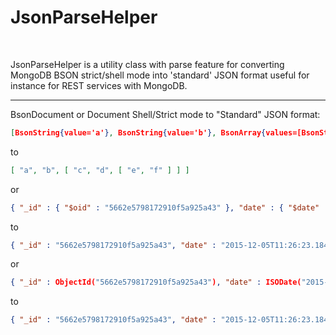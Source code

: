 <h1>JsonParseHelper</h1><br>

JsonParseHelper is a utility class with parse feature for converting MongoDB BSON strict/shell mode into 'standard' JSON format useful for instance for REST services with MongoDB.

----------------------------------------------------

BsonDocument or Document Shell/Strict mode to "Standard" JSON format:

```json
[BsonString{value='a'}, BsonString{value='b'}, BsonArray{values=[BsonString{value='c'}, BsonString{value='d'}, BsonArray{values=[BsonString{value='e'}, BsonString{value='f'}]}]}]
```

to

```json
[ "a", "b", [ "c", "d", [ "e", "f" ] ] ]
```

or

```json
{ "_id" : { "$oid" : "5662e5798172910f5a925a43" }, "date" : { "$date" : 1449321849768 }, "pattern" : { "$regex" : "\\d", "$options" : "i" }, "long" : { "$numberLong" : "9223372036854775807" } }
```

to

```json
{ "_id" : "5662e5798172910f5a925a43", "date" : "2015-12-05T11:26:23.184", "pattern" : "\\d/i", "long" : 9223372036854775807 }
```

or

```json
{ "_id" : ObjectId("5662e5798172910f5a925a43"), "date" : ISODate("2015-12-05T13:26:23.184Z"), "pattern" : /\d/i, "long" : NumberLong("9223372036854775807") }
```

to 

```json
{ "_id" : "5662e5798172910f5a925a43", "date" : "2015-12-05T11:26:23.184", "pattern" : "\\d/i", "long" : 9223372036854775807 }
```

